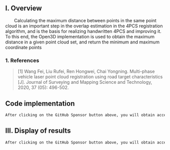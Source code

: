##  I. Overview 

  Calculating the maximum distance between points in the same point cloud is an important step in the overlap estimation in the 4PCS registration algorithm, and is the basis for realizing handwritten 4PCS and improving it. To this end, the Open3D implementation is used to obtain the maximum distance in a given point cloud set, and return the minimum and maximum coordinate points 

###  1. References 

>  [1] Wang Fei, Liu Rufei, Ren Hongwei, Chai Yongning. Multi-phase vehicle laser point cloud registration using road target characteristics [J]. Journal of Surveying and Mapping Science and Technology, 2020, 37 (05): 496-502. 

##  Code implementation 

 ```python  
After clicking on the GitHub Sponsor button above, you will obtain access permissions to my private code repository ( https://github.com/slowlon/my_code_bar ) to view this blog code. By searching the code number of this blog, you can find the code you need, code number is: 2024020309574579573
 ```  
##  III. Display of results 

 ```python  
After clicking on the GitHub Sponsor button above, you will obtain access permissions to my private code repository ( https://github.com/slowlon/my_code_bar ) to view this blog code. By searching the code number of this blog, you can find the code you need, code number is: 2024020309574579573
 ```  
